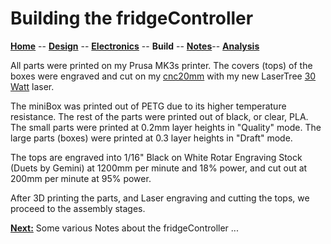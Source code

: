 # Building the fridgeController

**[Home](readme.md)** --
**[Design](design.md)** --
**[Electronics](electronics.md)** --
**Build** --
**[Notes](notes.md)**--
**[Analysis](analysis.md)**

All parts were printed on my Prusa MK3s printer.  The covers
(tops) of the boxes were engraved and cut on my
[cnc20mm](machine) with my new
LaserTree [30 Watt]() laser.

The miniBox was printed out of PETG due to its higher temperature
resistance.  The rest of the parts were printed out of black, or
clear, PLA.  The small parts were printed at 0.2mm layer heights
in "Quality" mode.  The large parts (boxes) were printed at 0.3
layer heights in "Draft" mode.

The tops are engraved into 1/16" Black on White Rotar Engraving Stock
(Duets by Gemini) at 1200mm per minute and 18% power, and cut out at
200mm per minute at 95% power.


After 3D printing the parts, and Laser engraving and cutting the
tops, we proceed to the assembly stages.

[**Next:**](notes.md) Some various Notes about the fridgeController ...